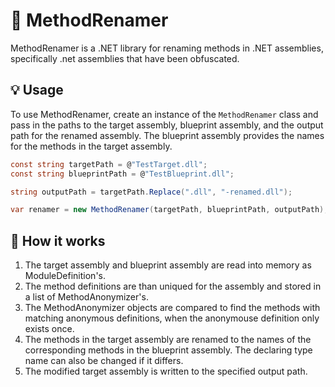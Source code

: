 # 🔧 MethodRenamer

MethodRenamer is a .NET library for renaming methods in .NET assemblies, specifically .net assemblies that have been obfuscated.

## 💡 Usage

To use MethodRenamer, create an instance of the `MethodRenamer` class and pass in the paths to the target assembly, blueprint assembly, and the output path for the renamed assembly. The blueprint assembly provides the names for the methods in the target assembly.

```csharp
const string targetPath = @"TestTarget.dll";
const string blueprintPath = @"TestBlueprint.dll";

string outputPath = targetPath.Replace(".dll", "-renamed.dll");

var renamer = new MethodRenamer(targetPath, blueprintPath, outputPath);
```

## 🤔 How it works

1. The target assembly and blueprint assembly are read into memory as ModuleDefinition's.
2. The method definitions are than uniqued for the assembly and stored in a list of MethodAnonymizer's.
3. The MethodAnonymizer objects are compared to find the methods with matching anonymous definitions, when the anonymouse definition only exists once.
4. The methods in the target assembly are renamed to the names of the corresponding methods in the blueprint assembly. The declaring type name can also be changed if it differs.
5. The modified target assembly is written to the specified output path.
